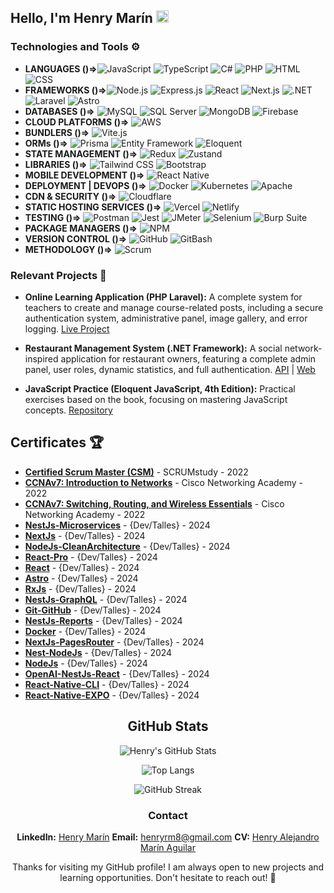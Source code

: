## Hello, I'm Henry Marín <img src="https://img.icons8.com/ios-glyphs/30/000000/github.png" alt="GitHub Icon" width="20" height="20">

### Technologies and Tools ⚙️
- **LANGUAGES ()=>**![JavaScript](https://img.shields.io/badge/JavaScript-F7DF1E?logo=javascript&logoColor=black) ![TypeScript](https://img.shields.io/badge/TypeScript-007ACC?logo=typescript&logoColor=white) ![C#](https://img.shields.io/badge/C%23-239120?logo=c-sharp&logoColor=white) ![PHP](https://img.shields.io/badge/PHP-777BB4?logo=php&logoColor=white) ![HTML](https://img.shields.io/badge/HTML5-E34F26?logo=html5&logoColor=white) ![CSS](https://img.shields.io/badge/CSS3-1572B6?logo=css3&logoColor=white)
- **FRAMEWORKS ()=>**![Node.js](https://img.shields.io/badge/Node.js-43853D?logo=node.js&logoColor=white) ![Express.js](https://img.shields.io/badge/Express.js-000000?logo=express&logoColor=white) ![React](https://img.shields.io/badge/React-20232A?logo=react&logoColor=61DAFB) ![Next.js](https://img.shields.io/badge/Next.js-000000?logo=nextdotjs&logoColor=white) ![.NET](https://img.shields.io/badge/.NET-512BD4?logo=dotnet&logoColor=white) ![Laravel](https://img.shields.io/badge/Laravel-FF2D20?logo=laravel&logoColor=white) ![Astro](https://img.shields.io/badge/Astro-0C1222?logo=astro&logoColor=FDFDFE)
- **DATABASES ()=>** ![MySQL](https://img.shields.io/badge/MySQL-4479A1?logo=mysql&logoColor=white) ![SQL Server](https://img.shields.io/badge/SQL_Server-CC2927?logo=microsoft-sql-server&logoColor=white) ![MongoDB](https://img.shields.io/badge/MongoDB-47A248?logo=mongodb&logoColor=white) ![Firebase](https://img.shields.io/badge/Firebase-FFCA28?logo=firebase&logoColor=white)
- **CLOUD PLATFORMS ()=>** ![AWS](https://img.shields.io/badge/Amazon_AWS-FF9900?logo=amazonaws&logo=amazonaws&logoColor=white)
- **BUNDLERS ()=>** ![Vite.js](https://img.shields.io/badge/Vite.js-646CFF?logo=vite&logoColor=white)
- **ORMs ()=>** ![Prisma](https://img.shields.io/badge/Prisma-2D3748?logo=prisma&logoColor=white) ![Entity Framework](https://img.shields.io/badge/Entity_Framework-512BD4?logo=dotnet&logoColor=white) ![Eloquent](https://img.shields.io/badge/Eloquent-FF2D20?logo=laravel&logoColor=white)
- **STATE MANAGEMENT ()=>** ![Redux](https://img.shields.io/badge/Redux-764ABC?logo=redux&logoColor=white) ![Zustand](https://img.shields.io/badge/Zustand-181717?logo=zustand&logoColor=white)
- **LIBRARIES ()=>** ![Tailwind CSS](https://img.shields.io/badge/Tailwind_CSS-38B2AC?logo=tailwind-css&logoColor=white) ![Bootstrap](https://img.shields.io/badge/Bootstrap-7952B3?logo=bootstrap&logoColor=white)
- **MOBILE DEVELOPMENT ()=>** ![React Native](https://img.shields.io/badge/React_Native-20232A?logo=react&logoColor=61DAFB)
- **DEPLOYMENT | DEVOPS ()=>** ![Docker](https://img.shields.io/badge/Docker-2496ED?logo=docker&logoColor=white) ![Kubernetes](https://img.shields.io/badge/Kubernetes-326CE5?logo=kubernetes&logoColor=white) ![Apache](https://img.shields.io/badge/Apache-D22128?logo=apache&logoColor=white)
- **CDN & SECURITY ()=>** ![Cloudflare](https://img.shields.io/badge/Cloudflare-F38020?logo=cloudflare&logoColor=white)
- **STATIC HOSTING SERVICES ()=>** ![Vercel](https://img.shields.io/badge/Vercel-000000?logo=vercel&logoColor=white) ![Netlify](https://img.shields.io/badge/Netlify-00C7B7?logo=netlify&logoColor=white)
- **TESTING ()=>** ![Postman](https://img.shields.io/badge/Postman-FF6C37?logo=postman&logoColor=white) ![Jest](https://img.shields.io/badge/Jest-C21325?logo=jest&logoColor=white) ![JMeter](https://img.shields.io/badge/JMeter-D22128?logo=apache-jmeter&logoColor=white) ![Selenium](https://img.shields.io/badge/Selenium-43B02A?logo=selenium&logoColor=white) ![Burp Suite](https://img.shields.io/badge/Burp_Suite-FF6600?logo=burp-suite&logoColor=white)
- **PACKAGE MANAGERS ()=>** ![NPM](https://img.shields.io/badge/NPM-CB3837?logo=npm&logoColor=white)
- **VERSION CONTROL ()=>** ![GitHub](https://img.shields.io/badge/GitHub-181717?logo=github&logoColor=white) ![GitBash](https://img.shields.io/badge/GitBash-4D4D4D?logo=git&logoColor=white)
- **METHODOLOGY ()=>** ![Scrum](https://img.shields.io/badge/Scrum-6DB33F?logo=scrumalliance&logoColor=white) 


### Relevant Projects 🚀

- **Online Learning Application (PHP Laravel):** A complete system for teachers to create and manage course-related posts, including a secure authentication system, administrative panel, image gallery, and error logging. [Live Project](https://liceo-san-antonio.com/)

- **Restaurant Management System (.NET Framework):** A social network-inspired application for restaurant owners, featuring a complete admin panel, user roles, dynamic statistics, and full authentication. [API](https://github.com/HenryM8/C-Sharp-API-of-the-Full-Stack-project) | [Web](https://github.com/HenryM8/C-Sharp-Web-of-the-Full-Stack-project)

- **JavaScript Practice (Eloquent JavaScript, 4th Edition):** Practical exercises based on the book, focusing on mastering JavaScript concepts. [Repository](https://github.com/HenryM8/Javascript)

## Certificates 🏆

- **[Certified Scrum Master (CSM)](https://drive.google.com/file/d/1fzjIyJ3WyhWPK9wbOwG6a2jv9SA7o-N-/view?usp=drive_link)** - SCRUMstudy - 2022
- **[CCNAv7: Introduction to Networks](https://drive.google.com/file/d/1wSXg5knElG0so_ToR6jlnugZJExY8tMs/view)** - Cisco Networking Academy - 2022
- **[CCNAv7: Switching, Routing, and Wireless Essentials](https://drive.google.com/file/d/1m_plv_5fXz6l5H3hpURxnT52fxXeqJZp/view)** - Cisco Networking Academy - 2022
- **[NestJs-Microservices](https://drive.google.com/file/d/1APDYi0F71oq5kTA7y2BT5bamX7bXuod3/view?usp=sharing)** - {Dev/Talles} - 2024 
- **[NextJs](https://drive.google.com/file/d/1ZwtTrm9yXqbY2IH9AP5RIMEo3Vp4O1vp/view?usp=sharing)** - {Dev/Talles} - 2024 
- **[NodeJs-CleanArchitecture](https://drive.google.com/file/d/1CmKC-esHVgV0tCosxZY3lVHrpNMX3Msj/view?usp=sharing)** - {Dev/Talles} - 2024
- **[React-Pro](https://drive.google.com/file/d/11FlNt8hVVUFRXB-zYBwXnuWxWZ1uMMjj/view?usp=sharing)** - {Dev/Talles} - 2024 
- **[React](https://drive.google.com/file/d/1TKxBZ9-PU5lMs0rXDs-4IPiO7x3iQXCY/view?usp=sharing )** - {Dev/Talles} - 2024 
- **[Astro](https://drive.google.com/file/d/1PryypYTe1BMIrdlLqpA0bmybbN8hVAUR/view?usp=sharing)** - {Dev/Talles} - 2024 
- **[RxJs](https://drive.google.com/file/d/1IcCEv2mMaWGcHAHCyMVlyI5SnX7CDxmJ/view?usp=sharing)** - {Dev/Talles} - 2024 
- **[NestJs-GraphQL](https://drive.google.com/file/d/13PK2N_Tzp-ZHaF1A8PqQmXiMX0rksTA-/view?usp=sharing)** - {Dev/Talles} - 2024 
- **[Git-GitHub](https://drive.google.com/file/d/134O_NKDmimg9ApzpgqXTISFjM9mcV2Oq/view?usp=sharing)** - {Dev/Talles} - 2024 
- **[NestJs-Reports](https://drive.google.com/file/d/1IRuUWwHk9YBz_e6ytTOTJWgjgVIssQ2c/view?usp=sharing)** - {Dev/Talles} - 2024 
- **[Docker](https://drive.google.com/file/d/1UqHskAUAke-1Nrp6ZlUB-NumaCJ6ag_b/view?usp=sharing)** - {Dev/Talles} - 2024 
- **[NextJs-PagesRouter](https://drive.google.com/file/d/1VCk8CQqa0oTyQpSbsumm8e6KMLG7H35T/view?usp=sharing)** - {Dev/Talles} - 2024 
- **[Nest-NodeJs](https://drive.google.com/file/d/16P9EPOyE1PjWnm-BSt4N_yKsn-6-2fAq/view?usp=sharing)** - {Dev/Talles} - 2024 
- **[NodeJs](https://drive.google.com/file/d/1f-zbXEpZwvRfyIMsm3u1bAlx-eT6kvq8/view?usp=sharing)** - {Dev/Talles} - 2024
- **[OpenAI-NestJs-React](https://drive.google.com/file/d/1mNGzKpsjpH5xgqeyDxdftUTtenCExW3D/view?usp=sharing)** - {Dev/Talles} - 2024 
- **[React-Native-CLI](https://drive.google.com/file/d/1YsTjJZWynsRW7dXo66V6f7nG1ySOurnq/view?usp=sharing)** - {Dev/Talles} - 2024 
- **[React-Native-EXPO](https://drive.google.com/file/d/1JSxiQ1WRrPR0CmAWj-EmwQS8lXkv8PjK/view?usp=sharing)** - {Dev/Talles} - 2024 

<div align="center">

## GitHub Stats
  
  ![Henry's GitHub Stats](https://github-readme-stats.vercel.app/api?username=HenryM8&show_icons=true&theme=dark&cache_seconds=86400)

  ![Top Langs](https://github-readme-stats.vercel.app/api/top-langs/?username=HenryM8&layout=compact&theme=dark)

  ![GitHub Streak](https://github-readme-streak-stats.herokuapp.com/?user=HenryM8&theme=dark)



### Contact
 **LinkedIn:** [Henry Marín](https://www.linkedin.com/in/henry-marin8/)
 **Email:** [henryrm8@gmail.com](mailto:henryrm8@gmail.com)
 **CV:** [Henry Alejandro Marín Aguilar](https://drive.google.com/file/d/1v4tsMkhQAwK97mQ4sFuQapM_JmJjygQX/view?usp=sharing)


Thanks for visiting my GitHub profile! I am always open to new projects and learning opportunities. Don't hesitate to reach out! 💬
</div>


<!--
**HenryM8/HenryM8** is a ✨ _special_ ✨ repository because its `README.md` (this file) appears on your GitHub profile.

Here are some ideas to get you started:

- 🔭 I’m currently working on ...
- 🌱 I’m currently learning ...
- 👯 I’m looking to collaborate on ...
- 🤔 I’m looking for help with ...
- 💬 Ask me about ...
- 📫 How to reach me: ...
- 😄 Pronouns: ...
- ⚡ Fun fact: ...🖥️⌨️👨🏻‍💻
-->
